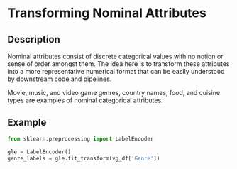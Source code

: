 # Transforming Nominal Attributes

## Description

Nominal attributes consist of discrete categorical values with no notion or sense of order amongst them. The idea here is to transform these attributes into a more representative numerical format that can be easily understood by downstream code and pipelines.

Movie, music, and video game genres, country names, food, and cuisine types are examples of nominal categorical attributes.

## Example

```python
from sklearn.preprocessing import LabelEncoder

gle = LabelEncoder()
genre_labels = gle.fit_transform(vg_df['Genre'])
```
